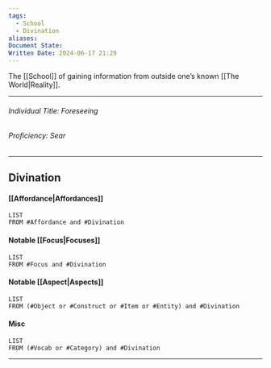 ```yaml
---
tags:
  - School
  - Divination
aliases: 
Document State: 
Written Date: 2024-06-17 21:29
---
```

The [[School]] of gaining information from outside one’s known [[The World|Reality]].
- - -
###### Individual Title: Foreseeing
###### Proficiency: Sear
- - -
## Divination
#### [[Affordance|Affordances]]
```dataview 
LIST 
FROM #Affordance and #Divination
```
#### Notable [[Focus|Focuses]]
```dataview 
LIST 
FROM #Focus and #Divination
```
#### Notable [[Aspect|Aspects]]
```dataview 
LIST 
FROM (#Object or #Construct or #Item or #Entity) and #Divination
```
#### Misc
```dataview 
LIST 
FROM (#Vocab or #Category) and #Divination
```
 - - -